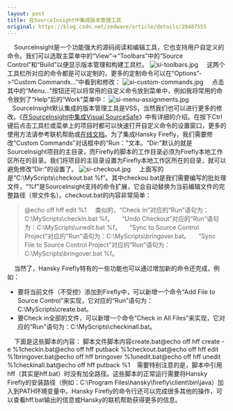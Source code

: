 ```yaml
---
layout: post
title: 在SourceInsight中集成版本管理工具
original: https://blog.csdn.net/zedware/article/details/20487555
---
```

    SourceInsight是一个功能强大的源码阅读和编辑工具，它也支持用户自定义的命令。我们可以选取主菜单中的“View”->“Toolbars”中的“Source Control”和“Build”以便显示版本管理和构建工具栏。
![si-toolbars.jpg](https://img-blog.csdn.net/20140304215152093?watermark/2/text/aHR0cDovL2Jsb2cuY3Nkbi5uZXQvemVkd2FyZQ==/font/5a6L5L2T/fontsize/400/fill/I0JBQkFCMA==/dissolve/70/gravity/SouthEast)
    这两个工具栏所对应的命令都是可以定制的，更多的定制命令可以在“Options”->“Custom Commands...”中看到和修改：
![si-custom-commands.jpg](https://img-blog.csdn.net/20140304215219093?watermark/2/text/aHR0cDovL2Jsb2cuY3Nkbi5uZXQvemVkd2FyZQ==/font/5a6L5L2T/fontsize/400/fill/I0JBQkFCMA==/dissolve/70/gravity/SouthEast)
    点击其中的“Menu...”按钮还可以将常用的自定义命令放到菜单中，例如我将常用的命令放到了“Help”后的“Work”菜单中：
![si-menu-assignments.jpg](https://img-blog.csdn.net/20140304215242031?watermark/2/text/aHR0cDovL2Jsb2cuY3Nkbi5uZXQvemVkd2FyZQ==/font/5a6L5L2T/fontsize/400/fill/I0JBQkFCMA==/dissolve/70/gravity/SouthEast)
   SourceInsight默认集成的版本管理工具是VSS，当然我们也可以进行更多的修改。《[在SourceInsight中集成Visual SourceSafe](http://www.heynew.com/scmchina/topic.asp?TOPIC_ID=1880&FORUM_ID=38&CAT_ID=9)》中有详细的介绍。在按下Ctrl键后点击工具栏或菜单上的项目时都可以快速打开自定义命令的设置窗口，更多的使用方法请参考联机帮助或[在线文档](http://www.sourceinsight.com/docs35/ae1180684.htm)。为了集成Hansky
 Firefly，我们需要修改“Custom Commands”对话框中的“Run：”文本。“Dir:”默认的就是SourceInsight项目的主目录，而Firefly的脚本的工作目录必须为Firefly本地工作区所在的目录。我们将项目的主目录设置为Firefly本地工作区所在的目录，就可以避免修改“Dir:”的设置了。
![si-checkout.jpg](https://img-blog.csdn.net/20140304215307046?watermark/2/text/aHR0cDovL2Jsb2cuY3Nkbi5uZXQvemVkd2FyZQ==/font/5a6L5L2T/fontsize/400/fill/I0JBQkFCMA==/dissolve/70/gravity/SouthEast)
    上面写的是“C:\MyScripts\checkout.bat %f”。其中checkou.bat是我们需要编写的批处理文件，“%f”是SourceInsight支持的命令扩展，它会自动替换为当前编辑文件的完整路径（带文件名）。checkout.bat的内容非常简单：
> @echo off
> hff edit %1
    类似的，“Check In”对应的“Run”语句为：C:\MyScripts\checkin.bat %f。
    “Undo Checkout”对应的“Run”语句为：C:\MyScripts\unedit.bat %f。
    “Sync to Source Control Project”对应的“Run”语句为：C:\MyScripts\bringover.bat。
    “Sync File to Source Control Project”对应的“Run”语句为：C:\MyScripts\bringover.bat %f。 

    当然了，Hansky Firefly特有的一些功能也可以通过增加新的命令还完成，例如：
- 要将当前文件（不受控）添加到Firefly中，可以新增一个命令“Add File to Source Control”来实现，它对应的“Run”语句为：C:\MyScripts\create.bat。
- 要Check in全部的文件，可以新增一个命令“Check in All Files”来实现，它对应的“Run”语句为：C:\MyScripts\checkinall.bat。

    下面是这些脚本的内容：
脚本文件脚本内容create.bat@echo off
hff create -e %1checkin.bat@echo off
hff putback %1checkout.bat@echo off
hff edit %1bringover.bat@echo off
hff bringover %1unedit.bat@echo off
hff unedit %1checkinall.bat@echo off
hff putback %1    需要特别注意的是，脚本中引用hff（其实是hff.bat）时没有加全路径。这些脚本的正常运行需要将Hansky Firefly的安装路径（例如：C:\Program Files\hansky\firefly\client\bin\java）加入到PATH环境变量中。Hansky Firefly的命令行还可以完成很多其他的操作，可以查看hff.bat输出的信息或Hansky的联机帮助获得更多的信息。


